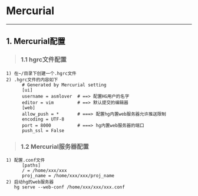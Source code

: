 # **Mercurial** #
***

## **1. Mercurial配置** ##
> ### **1.1 hgrc文件配置** ###
    1) 在~/目录下创建一个.hgrc文件
    2) .hgrc文件的内容如下
          # Generated by Mercurial setting  
          [ui]  
          username = asmlover  # ==> 配置HG用户的名字  
          editor = vim         # ==> 默认提交的编辑器  
          [web]  
          allow_push = *       # ===> 配置hg内置web服务器允许推送限制  
          encoding = UTF-8  
          port = 8000          # ===> hg内置web服务器的端口  
          push_ssl = False  
> ### **1.2 Mercurial服务器配置** ###
    1) 配置.conf文件 
          [paths]  
          / = /home/xxx/xxx  
          proj_name = /home/xxx/xxx/proj_name  
    2) 启动hg的web服务器  
       hg serve --web-conf /home/xxx/xxx/xxx.conf
